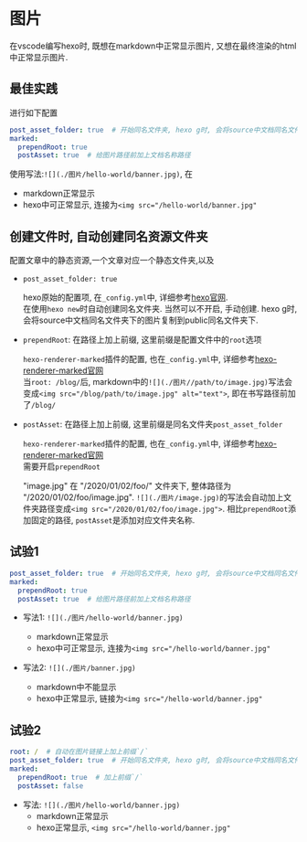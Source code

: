 # 图片

在vscode编写hexo时, 既想在markdown中正常显示图片, 又想在最终渲染的html中正常显示图片.




## 最佳实践
进行如下配置
```yml
post_asset_folder: true  # 开始同名文件夹, hexo g时, 会将source中文档同名文件夹下的图片复制到public同名文件夹下
marked:
  prependRoot: true  
  postAsset: true  # 给图片路径前加上文档名称路径
```
使用写法:`![](./图片/hello-world/banner.jpg)`, 在
- markdown正常显示
- hexo中可正常显示, 连接为`<img src="/hello-world/banner.jpg"`


## 创建文件时, 自动创建同名资源文件夹

配置文章中的静态资源,一个文章对应一个静态文件夹,以及

- `post_asset_folder: true`

    hexo原始的配置项, 在`_config.yml`中, 详细参考[hexo官网](https://hexo.io/zh-cn/docs/asset-folders).  
    在使用`hexo new`时自动创建同名文件夹. 当然可以不开启, 手动创建.
    hexo g时, 会将source中文档同名文件夹下的图片复制到public同名文件夹下.  

- `prependRoot`: 在路径上加上前缀, 这里前缀是配置文件中的`root`选项
 
    `hexo-renderer-marked`插件的配置, 也在`_config.yml`中, 详细参考[hexo-renderer-marked官网](https://github.com/hexojs/hexo-renderer-marked)  
    当`root: /blog/`后, markdown中的`![](./图片//path/to/image.jpg)`写法会变成`<img src="/blog/path/to/image.jpg" alt="text">`, 即在书写路径前加了`/blog/`



- `postAsset`: 在路径上加上前缀, 这里前缀是同名文件夹`post_asset_folder`
  
    `hexo-renderer-marked`插件的配置, 也在`_config.yml`中, 详细参考[hexo-renderer-marked官网](https://github.com/hexojs/hexo-renderer-marked)  
    需要开启`prependRoot`  

    "image.jpg" 在 "/2020/01/02/foo/" 文件夹下, 整体路径为 "/2020/01/02/foo/image.jpg". `![](./图片/image.jpg)`的写法会自动加上文件夹路径变成`<img src="/2020/01/02/foo/image.jpg">`. 相比`prependRoot`添加固定的路径, `postAsset`是添加对应文件夹名称.

## 试验1


```yml
post_asset_folder: true  # 开始同名文件夹, hexo g时, 会将source中文档同名文件夹下的图片复制到public同名文件夹下
marked:
  prependRoot: true  
  postAsset: true  # 给图片路径前加上文档名称路径
```
- 写法1: `![](./图片/hello-world/banner.jpg)`
  - markdown正常显示
  - hexo中可正常显示, 连接为`<img src="/hello-world/banner.jpg"`


- 写法2: `![](./图片/banner.jpg)`
  - markdown中不能显示
  - hexo中正常显示, 链接为`<img src="/hello-world/banner.jpg"`


## 试验2 

```yml
root: /  # 自动在图片链接上加上前缀`/`
post_asset_folder: true  # 开始同名文件夹, hexo g时, 会将source中文档同名文件夹下的图片复制到public同名文件夹下
marked:
  prependRoot: true  # 加上前缀`/`
  postAsset: false
```


- 写法: `![](./图片/hello-world/banner.jpg)`
  - markdown正常显示
  - hexo正常显示, `<img src="/hello-world/banner.jpg"`